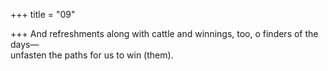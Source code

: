 +++
title = "09"

+++
And refreshments along with cattle and winnings, too, o finders of  the days—  
unfasten the paths for us to win (them).  